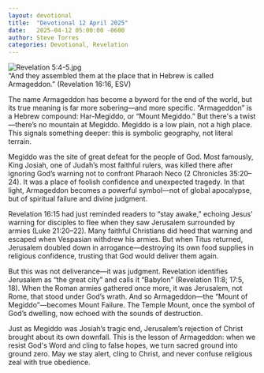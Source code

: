 ```yaml
---
layout: devotional
title:  "Devotional 12 April 2025"
date:   2025-04-12 05:00:00 -0600
author: Steve Torres
categories: Devotional, Revelation
---
```

<img src="https://sitemedia.esteeb.com/file/esteebcomsitemedia/devotional_images/Revelation/Rev-16_16.jpg?raw=true" alt="Revelation 5:4-5.jpg" style="max-width: 100%; height: auto;">

<div class="scripture">
  “And they assembled them at the place that in Hebrew is called Armageddon.” (Revelation 16:16, ESV)
</div>

The name Armageddon has become a byword for the end of the world, but its true meaning is far more sobering—and more specific. “Armageddon” is a Hebrew compound: Har-Megiddo, or “Mount Megiddo.” But there's a twist—there’s no mountain at Megiddo. Megiddo is a low plain, not a high place. This signals something deeper: this is symbolic geography, not literal terrain.

Megiddo was the site of great defeat for the people of God. Most famously, King Josiah, one of Judah’s most faithful rulers, was killed there after ignoring God’s warning not to confront Pharaoh Neco (2 Chronicles 35:20–24). It was a place of foolish confidence and unexpected tragedy. In that light, Armageddon becomes a powerful symbol—not of global apocalypse, but of spiritual failure and divine judgment.

Revelation 16:15 had just reminded readers to “stay awake,” echoing Jesus’ warning for disciples to flee when they saw Jerusalem surrounded by armies (Luke 21:20–22). Many faithful Christians did heed that warning and escaped when Vespasian withdrew his armies. But when Titus returned, Jerusalem doubled down in arrogance—destroying its own food supplies in religious confidence, trusting that God would deliver them again.

But this was not deliverance—it was judgment. Revelation identifies Jerusalem as “the great city” and calls it “Babylon” (Revelation 11:8; 17:5, 18). When the Roman armies gathered once more, it was Jerusalem, not Rome, that stood under God’s wrath. And so Armageddon—the “Mount of Megiddo”—becomes Mount Failure. The Temple Mount, once the symbol of God’s dwelling, now echoed with the sounds of destruction.

Just as Megiddo was Josiah’s tragic end, Jerusalem’s rejection of Christ brought about its own downfall. This is the lesson of Armageddon: when we resist God's Word and cling to false hopes, we turn sacred ground into ground zero. May we stay alert, cling to Christ, and never confuse religious zeal with true obedience.
